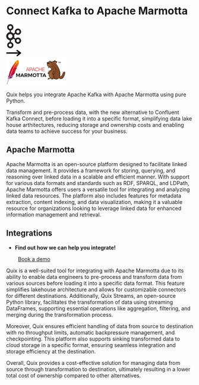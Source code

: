 # Connect Kafka to Apache Marmotta

<div class="connect-images cards blog-grid-card" markdown>
<div>
<img src="../images/kafka_logo.png" width="40px" />
</div>
<div>
<img src="../images/arrow.svg" width="40px" />
</div>
<div>
<img src="./images/apache-marmotta_1.jpg" />
</div>
</div>

Quix helps you integrate Apache Kafka with Apache Marmotta using pure Python.

Transform and pre-process data, with the new alternative to Confluent Kafka Connect, before loading it into a specific format, simplifying data lake house arthitectures, reducing storage and ownership costs and enabling data teams to achieve success for your business.

## Apache Marmotta

Apache Marmotta is an open-source platform designed to facilitate linked data management. It provides a framework for storing, querying, and reasoning over linked data in a scalable and efficient manner. With support for various data formats and standards such as RDF, SPARQL, and LDPath, Apache Marmotta offers users a versatile tool for integrating and analyzing linked data resources. The platform also includes features for metadata extraction, content indexing, and data visualization, making it a valuable resource for organizations looking to leverage linked data for enhanced information management and retrieval.

## Integrations

<div class="grid cards" markdown>

- __Find out how we can help you integrate!__

    <a class="md-button md-button--primary" href="https://share.hsforms.com/1iW0TmZzKQMChk0lxd_tGiw4yjw2?__hstc=175542013.2303933fbd746c0ac86d9ccbe9bc9100.1728383268831.1729603416735.1729620918855.31&__hssc=175542013.1.1729620918855&__hsfp=2132701734" target="_blank" style="margin:.5rem;">Book a demo</a>

</div>


Quix is a well-suited tool for integrating with Apache Marmotta due to its ability to enable data engineers to pre-process and transform data from various sources before loading it into a specific data format. This feature simplifies lakehouse architecture and allows for customizable connectors for different destinations. Additionally, Quix Streams, an open-source Python library, facilitates the transformation of data using streaming DataFrames, supporting essential operations like aggregation, filtering, and merging during the transformation process. 

Moreover, Quix ensures efficient handling of data from source to destination with no throughput limits, automatic backpressure management, and checkpointing. This platform also supports sinking transformed data to cloud storage in a specific format, ensuring seamless integration and storage efficiency at the destination. 

Overall, Quix provides a cost-effective solution for managing data from source through transformation to destination, ultimately resulting in a lower total cost of ownership compared to other alternatives.

